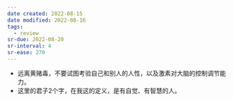 ```yaml
---
date created: 2022-08-15
date modified: 2022-08-16
tags:
  - review
sr-due: 2022-08-20
sr-interval: 4
sr-ease: 270
---
```

- 远离黄赌毒，不要试图考验自己和别人的人性，以及激素对大脑的控制调节能力。
- 这里的君子2个字，在我这的定义，是有自觉、有智慧的人。
